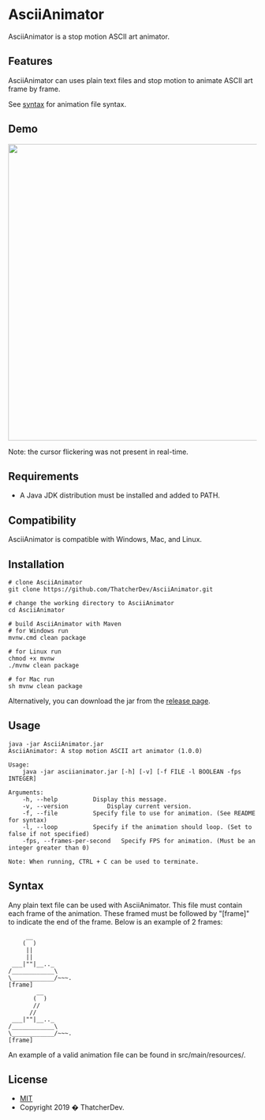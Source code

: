 # AsciiAnimator
AsciiAnimator is a stop motion ASCII art animator.

## Features
AsciiAnimator can uses plain text files and stop motion to animate ASCII art frame by frame.

See [syntax](https://github.com/ThatcherDev/AsciiAnimator#syntax) for animation file syntax.

## Demo
<a href="https://asciinema.org/a/wZ8jpm9NfuRTgC8pz8bwTYpD1" target="_blank"><img src="https://asciinema.org/a/wZ8jpm9NfuRTgC8pz8bwTYpD1.svg" width="600"/></a>

Note: the cursor flickering was not present in real-time.

## Requirements
- A Java JDK distribution must be installed and added to PATH.

## Compatibility
AsciiAnimator is compatible with Windows, Mac, and Linux.

## Installation
```
# clone AsciiAnimator
git clone https://github.com/ThatcherDev/AsciiAnimator.git

# change the working directory to AsciiAnimator
cd AsciiAnimator

# build AsciiAnimator with Maven
# for Windows run
mvnw.cmd clean package

# for Linux run
chmod +x mvnw
./mvnw clean package

# for Mac run
sh mvnw clean package
```

Alternatively, you can download the jar from the [release page](https://github.com/ThatcherDev/AsciiAnimator/releases).

## Usage
```
java -jar AsciiAnimator.jar
AsciiAnimator: A stop motion ASCII art animator (1.0.0)

Usage:
	java -jar asciianimator.jar [-h] [-v] [-f FILE -l BOOLEAN -fps INTEGER]

Arguments:
	-h, --help			Display this message.
	-v, --version			Display current version.
	-f, --file			Specify file to use for animation. (See README for syntax)
	-l, --loop			Specify if the animation should loop. (Set to false if not specified)
	-fps, --frames-per-second	Specify FPS for animation. (Must be an integer greater than 0)

Note: When running, CTRL + C can be used to terminate.
```

## Syntax
Any plain text file can be used with AsciiAnimator.
This file must contain each frame of the animation.
These framed must be followed by "[frame]" to indicate the end of the frame.
Below is an example of 2 frames:
```
     __
    (  )
     ||
     ||
 ___|""|__.._
/____________\
\____________/~~~.
[frame]
        __
       (  )
       //
      //
 ___|""|__.._
/____________\
\____________/~~~.
[frame]
```
An example of a valid animation file can be found in src/main/resources/.

## License
- [MIT](https://choosealicense.com/licenses/mit/)
- Copyright 2019 � ThatcherDev.

